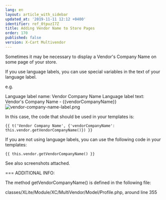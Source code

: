 ```yaml
---
lang: en
layout: article_with_sidebar
updated_at: '2019-11-11 12:12 +0400'
identifier: ref_0tpuzI7Z
title: Adding Vendor Name to Store Pages
order: 170
published: false
version: X-Cart Multivendor
---
```

Sometimes it may be necessary to display a Vendor's Company Name on some page of your store. 

If you use language labels, you can use special variables in the text of your language label.

e.g.

Language label name: Vendor Company Name
Language label text: Vendor's Company Name - {{vendorCompanyName}}
![vendor-company-name-label.png]({{site.baseurl}}/attachments/ref_0tpuzI7Z/vendor-company-name-label.png)

In this case, the code that should be used in your templates is:

```
{{ t('Vendor Company Name', {'vendorCompanyName': this.vendor.getVendorCompanyName()}) }}
```

If you are not using language labels, you can use the following code in your templates:

```
{{ this.vendor.getVendorCompanyName() }}
```


See also screenshots attached.

===
ADDITIONAL INFO:

The method getVendorCompanyName() is defined in the following file:

classes/XLite/Module/XC/MultiVendor/Model/Profile.php, around line 355